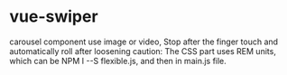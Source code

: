 # vue-swiper
carousel component use image or video, Stop after the finger touch and automatically roll after loosening   caution: The CSS part uses REM units, which can be NPM I --S flexible.js, and then in main.js file. 
